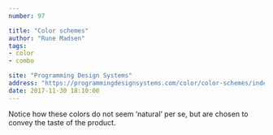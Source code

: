 ```yaml
---
number: 97

title: "Color schemes"
author: "Rune Madsen"
tags:
- color
- combo

site: "Programming Design Systems"
address: "https://programmingdesignsystems.com/color/color-schemes/index.html"
date: 2017-11-30 18:10:00
---
```


Notice how these colors do not seem ‘natural’ per se, but are chosen to convey the taste of the product.
